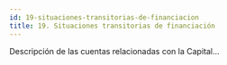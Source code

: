 ```yaml
---
id: 19-situaciones-transitorias-de-financiacion
title: 19. Situaciones transitorias de financiación
---
```

Descripción de las cuentas relacionadas con la Capital...
